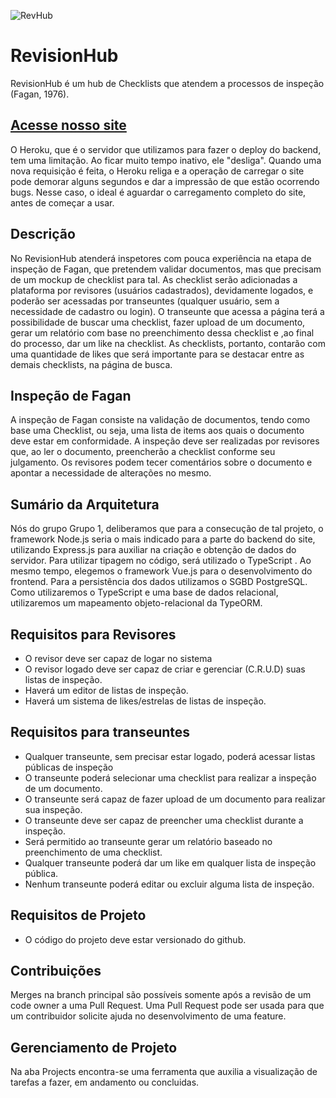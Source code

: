 

![RevHub](https://user-images.githubusercontent.com/39508000/83695414-608f3500-a5d0-11ea-8c79-d296403249ee.png)
# RevisionHub 
RevisionHub é um hub de Checklists que atendem a processos de inspeção (Fagan, 1976).

## [Acesse nosso site](https://marcosvporto.github.io/revisionhub/)


O Heroku, que é o servidor que utilizamos para fazer o deploy do backend, tem uma limitação. Ao ficar muito tempo inativo, ele "desliga". Quando uma nova requisição é feita, o Heroku religa e a operação de carregar o site pode demorar alguns segundos e dar a impressão de que estão ocorrendo bugs. Nesse caso, o ideal é aguardar o carregamento completo do site, antes de começar a usar.

## Descrição

No RevisionHub atenderá inspetores com pouca experiência na etapa de inspeção de Fagan, que pretendem validar documentos, mas que precisam de um mockup de checklist para tal. As checklist serão adicionadas a plataforma por revisores (usuários cadastrados), devidamente logados, e poderão ser acessadas por transeuntes (qualquer usuário, sem a necessidade de cadastro ou login). O transeunte que acessa a página terá a possibilidade de buscar uma checklist, fazer upload de um documento, gerar um relatório com base no preenchimento dessa checklist e ,ao final do processo, dar um like na checklist. As checklists, portanto, contarão com uma quantidade de likes que será importante para se destacar entre as demais checklists, na página de busca.    

## Inspeção de Fagan

A inspeção de Fagan consiste na validação de documentos, tendo como base uma Checklist, ou seja, uma lista de items aos quais o documento deve estar em conformidade. A inspeção deve ser realizadas por revisores que, ao ler o documento, preencherão a checklist conforme seu julgamento. Os revisores podem tecer comentários sobre o documento e apontar a necessidade de alterações no mesmo.  

## Sumário da Arquitetura

Nós do grupo Grupo 1, deliberamos que para a consecução de tal projeto, o framework Node.js seria o mais indicado para a parte do backend do site, utilizando Express.js para auxiliar na criação e obtenção de dados do servidor. Para utilizar tipagem no código, será utilizado o TypeScript . Ao mesmo tempo, elegemos o framework Vue.js para o desenvolvimento do frontend. Para a persistência dos dados utilizamos o SGBD PostgreSQL. Como utilizaremos o TypeScript e uma base de dados relacional, utilizaremos um mapeamento objeto-relacional da TypeORM.

## Requisitos para Revisores

- O revisor deve ser capaz de logar no sistema
- O revisor logado deve ser capaz de criar e gerenciar (C.R.U.D) suas listas de inspeção.
- Haverá um editor de listas de inspeção.
- Haverá um sistema de likes/estrelas de listas de inspeção.



## Requisitos para transeuntes

- Qualquer transeunte, sem precisar estar logado, poderá acessar listas públicas de inspeção
- O transeunte poderá selecionar uma checklist para realizar a inspeção de um documento.
- O transeunte será capaz de fazer upload de um documento para realizar sua inspeção.
- O transeunte deve ser capaz de preencher uma checklist durante a inspeção.
- Será permitido ao transeunte gerar um relatório baseado no preenchimento de uma checklist.
- Qualquer transeunte poderá dar um like em qualquer lista de inspeção pública.
- Nenhum transeunte poderá editar ou excluir alguma lista de inspeção.

## Requisitos de Projeto

- O código do projeto deve estar versionado do github.

## Contribuições

Merges na branch principal são possíveis somente após a revisão de um code owner a uma Pull Request.
Uma Pull Request pode ser usada para que um contribuidor solicite ajuda no desenvolvimento de uma feature.

## Gerenciamento de Projeto
Na aba Projects encontra-se uma ferramenta que auxilia a visualização de tarefas a fazer, em andamento ou concluidas.



